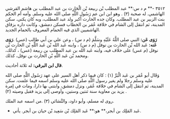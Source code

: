 ٣٥١٢ -** م د س:** عبد المطلب بْن ربيعة بْن الْحَارِث بن عبد المطلب بن هاشم القرشي الهاشمي. له صحبة (٣) . وهو ابن ابن عم رَسُول اللَّهِ صلى الله عليه وسلم. وأمه أم الحكم بنت الزبير بن عبد المطلب. وكان جده الحارث أكبر ولد عبد المطلب، وبه كان يكنى. سكن المدينة، ثم انتقل إلى الشام في خلافة عُمَر بن الخطاب فسكن دمشق، وكانت داره بزقاق الهاشميين الذي فيه الحمام المعروف بالحمام الجديد.

**رَوَى عَن:** النبي صلى اللَّهُ عَلَيْهِ وسَلَّمَ (م د س) ، وعن علي بن أَبي طالب (عس) .**رَوَى عَنه:** عَبد الله بْن الحارث بن نوفل (م د س) ، وابنه عَبد الله بْن عَبد اللَّهِ بْن الحارث بْن نوفل (م عس) على خلاف فيه، وابنه عَبد الله بن عبد المطلب بن ربيعة (عس) ، كذلك، ومحمد بْن عَبد اللَّهِ بْن الحارث بن نوفل، كذلك.

**قال ابن البرقي:** له ثلاثة أحاديث.

وَقَال أبو عُمَر بن عَبد الْبَرِّ (١) : كان فيما ذكر أهل السير على عهد رَسُول اللَّهِ صلى الله عليه وسلم رجلا ولم يغير رسول اللَّهِ صلى الله عليه وسلم اسمه فيما علمت. سكن المدينة، ثم انتقل إلى الشام في خلافة عُمَر، ونزل دمشق، وابتنى بها دارا، ومات في إمرة يزيد بن معاوية سنة ثنتين وستين، وأوصى إلى يزيد فقبل وصيته (٢) .

روى له مسلم، وأبو داود، والنَّسَائي (٣) .من اسمه عبد الملك.

- عَبد المَلِك بن أبجر،** هو:** عَبد المَلِك بْن سَعِيد بْن حيان بن أبجر. يأتي.